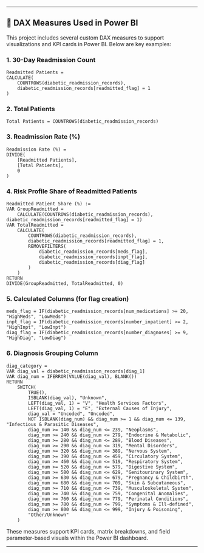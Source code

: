 ---

## 🧮 DAX Measures Used in Power BI

This project includes several custom DAX measures to support visualizations and KPI cards in Power BI. Below are key examples:

### 1. **30-Day Readmission Count**
```dax
Readmitted Patients =
CALCULATE(
    COUNTROWS(diabetic_readmission_records),
    diabetic_readmission_records[readmitted_flag] = 1
)
```

### 2. **Total Patients**
```dax
Total Patients = COUNTROWS(diabetic_readmission_records)
```

### 3. **Readmission Rate (%)**
```dax
Readmission Rate (%) =
DIVIDE(
    [Readmitted Patients],
    [Total Patients],
    0
)
```

### 4. **Risk Profile Share of Readmitted Patients**
```dax
Readmitted Patient Share (%) :=
VAR GroupReadmitted =
    CALCULATE(COUNTROWS(diabetic_readmission_records), diabetic_readmission_records[readmitted_flag] = 1)
VAR TotalReadmitted =
    CALCULATE(
        COUNTROWS(diabetic_readmission_records),
        diabetic_readmission_records[readmitted_flag] = 1,
        REMOVEFILTERS(
            diabetic_readmission_records[meds_flag],
            diabetic_readmission_records[inpt_flag],
            diabetic_readmission_records[diag_flag]
        )
    )
RETURN
DIVIDE(GroupReadmitted, TotalReadmitted, 0)
```

### 5. **Calculated Columns (for flag creation)**
```dax
meds_flag = IF(diabetic_readmission_records[num_medications] >= 20, "HighMeds", "LowMeds")
inpt_flag = IF(diabetic_readmission_records[number_inpatient] >= 2, "HighInpt", "LowInpt")
diag_flag = IF(diabetic_readmission_records[number_diagnoses] >= 9, "HighDiag", "LowDiag")
```

### 6. **Diagnosis Grouping Column**
```dax
diag_category = 
VAR diag_val = diabetic_readmission_records[diag_1]
VAR diag_num = IFERROR(VALUE(diag_val), BLANK())
RETURN
    SWITCH(
        TRUE(),
        ISBLANK(diag_val), "Unknown",
        LEFT(diag_val, 1) = "V", "Health Services Factors",
        LEFT(diag_val, 1) = "E", "External Causes of Injury",
        diag_val = "Uncoded", "Uncoded",
        NOT ISBLANK(diag_num) && diag_num >= 1 && diag_num <= 139, "Infectious & Parasitic Diseases",
        diag_num >= 140 && diag_num <= 239, "Neoplasms",
        diag_num >= 240 && diag_num <= 279, "Endocrine & Metabolic",
        diag_num >= 280 && diag_num <= 289, "Blood Diseases",
        diag_num >= 290 && diag_num <= 319, "Mental Disorders",
        diag_num >= 320 && diag_num <= 389, "Nervous System",
        diag_num >= 390 && diag_num <= 459, "Circulatory System",
        diag_num >= 460 && diag_num <= 519, "Respiratory System",
        diag_num >= 520 && diag_num <= 579, "Digestive System",
        diag_num >= 580 && diag_num <= 629, "Genitourinary System",
        diag_num >= 630 && diag_num <= 679, "Pregnancy & Childbirth",
        diag_num >= 680 && diag_num <= 709, "Skin & Subcutaneous",
        diag_num >= 710 && diag_num <= 739, "Musculoskeletal System",
        diag_num >= 740 && diag_num <= 759, "Congenital Anomalies",
        diag_num >= 760 && diag_num <= 779, "Perinatal Conditions",
        diag_num >= 780 && diag_num <= 799, "Symptoms & Ill-defined",
        diag_num >= 800 && diag_num <= 999, "Injury & Poisoning",
        "Other/Unknown"
    )
```

These measures support KPI cards, matrix breakdowns, and field parameter-based visuals within the Power BI dashboard.

---